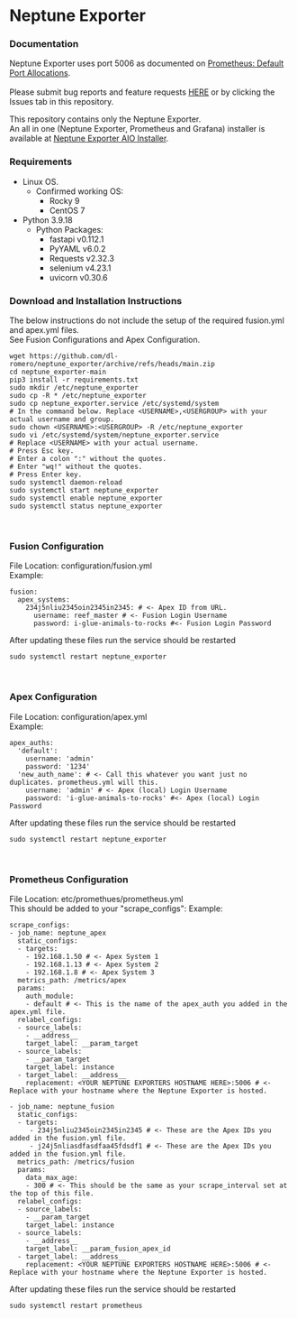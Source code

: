 # Neptune Exporter

### Documentation

Neptune Exporter uses port 5006 as documented on [Prometheus: Default Port Allocations](https://github.com/prometheus/prometheus/wiki/Default-port-allocations).<BR>
<BR>
Please submit bug reports and feature requests [HERE](https://github.com/dl-romero/neptune_exporter/issues/new/choose) or by clicking the Issues tab in this repository.


This repository contains only the Neptune Exporter.<BR>
An all in one (Neptune Exporter, Prometheus and Grafana) installer is available at [Neptune Exporter AIO Installer](https://github.com/dl-romero/neptune_exporter_aio_installer).

### Requirements
 - Linux OS.
    - Confirmed working OS:
      - Rocky 9
      - CentOS 7
 - Python 3.9.18
    - Python Packages:
      - fastapi v0.112.1
      - PyYAML v6.0.2
      - Requests v2.32.3
      - selenium v4.23.1
      - uvicorn v0.30.6


### Download and Installation Instructions
The below instructions do not include the setup of the required fusion.yml and apex.yml files.<BR>
See Fusion Configurations and Apex Configuration.
```
wget https://github.com/dl-romero/neptune_exporter/archive/refs/heads/main.zip
cd neptune_exporter-main
pip3 install -r requirements.txt
sudo mkdir /etc/neptune_exporter
sudo cp -R * /etc/neptune_exporter
sudo cp neptune_exporter.service /etc/systemd/system
# In the command below. Replace <USERNAME>,<USERGROUP> with your actual username and group.
sudo chown <USERNAME>:<USERGROUP> -R /etc/neptune_exporter 
sudo vi /etc/systemd/system/neptune_exporter.service 
# Replace <USERNAME> with your actual username.
# Press Esc key.
# Enter a colon ":" without the quotes.
# Enter "wq!" without the quotes.
# Press Enter key.
sudo systemctl daemon-reload
sudo systemctl start neptune_exporter
sudo systemctl enable neptune_exporter
sudo systemctl status neptune_exporter
```
<BR>

### Fusion Configuration
File Location: configuration/fusion.yml<BR>
Example:
```
fusion:
  apex_systems:
    234j5nliu2345oin2345in2345: # <- Apex ID from URL.
      username: reef_master # <- Fusion Login Username
      password: i-glue-animals-to-rocks #<- Fusion Login Password 
```
After updating these files run the service should be restarted
```
sudo systemctl restart neptune_exporter
```
<BR>

### Apex Configuration
File Location: configuration/apex.yml<BR>
Example:
```
apex_auths:
  'default':
    username: 'admin'
    password: '1234'
  'new_auth_name': # <- Call this whatever you want just no duplicates. prometheus.yml will this.
    username: 'admin' # <- Apex (local) Login Username
    password: 'i-glue-animals-to-rocks' #<- Apex (local) Login Password 
```
After updating these files run the service should be restarted
```
sudo systemctl restart neptune_exporter
```
<BR>

### Prometheus Configuration
File Location: etc/promethues/prometheus.yml<BR>
This should be added to your "scrape_configs":
Example:
```
scrape_configs:
- job_name: neptune_apex
  static_configs:
  - targets: 
    - 192.168.1.50 # <- Apex System 1
    - 192.168.1.13 # <- Apex System 2
    - 192.168.1.8 # <- Apex System 3
  metrics_path: /metrics/apex
  params:
    auth_module:
    - default # <- This is the name of the apex_auth you added in the apex.yml file.
  relabel_configs:
  - source_labels:
    - __address__
    target_label: __param_target
  - source_labels:
    - __param_target
    target_label: instance
  - target_label: __address__
    replacement: <YOUR NEPTUNE EXPORTERS HOSTNAME HERE>:5006 # <- Replace with your hostname where the Neptune Exporter is hosted.
    
- job_name: neptune_fusion
  static_configs:
  - targets: 
     - 234j5nliu2345oin2345in2345 # <- These are the Apex IDs you added in the fusion.yml file.
     - j24j5nliasdfasdfaa45fdsdf1 # <- These are the Apex IDs you added in the fusion.yml file.
  metrics_path: /metrics/fusion
  params:
    data_max_age:
    - 300 # <- This should be the same as your scrape_interval set at the top of this file.
  relabel_configs:
  - source_labels:
    - __param_target
    target_label: instance
  - source_labels:
    - __address__
    target_label: __param_fusion_apex_id
  - target_label: __address__
    replacement: <YOUR NEPTUNE EXPORTERS HOSTNAME HERE>:5006 # <- Replace with your hostname where the Neptune Exporter is hosted.
```
After updating these files run the service should be restarted
```
sudo systemctl restart prometheus
```
<BR>
